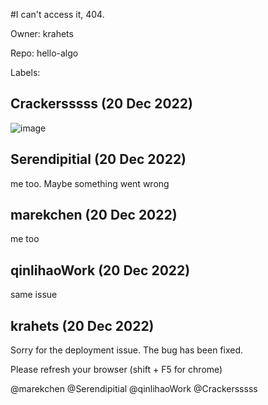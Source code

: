 #I can't access it, 404.

Owner: krahets

Repo: hello-algo

Labels: 

## Crackersssss (20 Dec 2022)

![image](https://user-images.githubusercontent.com/45088781/208597747-df0cdd96-171a-4250-99bd-1d2fcce1522a.png)

## Serendipitial (20 Dec 2022)

me too. Maybe something went wrong

## marekchen (20 Dec 2022)

me too

## qinlihaoWork (20 Dec 2022)

same issue

## krahets (20 Dec 2022)

Sorry for the deployment issue. The bug has been fixed.

Please refresh your browser (shift + F5 for chrome)

@marekchen @Serendipitial @qinlihaoWork @Crackersssss 

